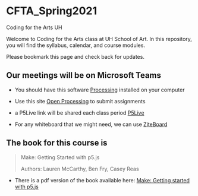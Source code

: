 # CFTA_Spring2021
Coding for the Arts UH

Welcome to Coding for the Arts class at UH School of Art. 
In this repository, you will find the syllabus, calendar, and course modules.

Please bookmark this page and check back for updates.

## Our meetings will be on Microsoft Teams

* You should have this software [Processing](www.processing.org) installed on your computer

* Use this site [Open Processing](www.openprocessing.org) to submit assignments

* a P5Live link will be shared each class period [P5Live](https://teddavis.org/p5live/)

* For any whiteboard that we might need, we can use [ZiteBoard](https://app.ziteboard.com/)

## The book for this course is
> Make: Getting Started with p5.js
>
> Authors: Lauren McCarthy, Ben Fry, Casey Reas

* There is a pdf version of the book available here: [Make: Getting started with p5.js](http://people.uncw.edu/tompkinsj/112/JavaScript/GettingStartedwithP5js.pdf)

